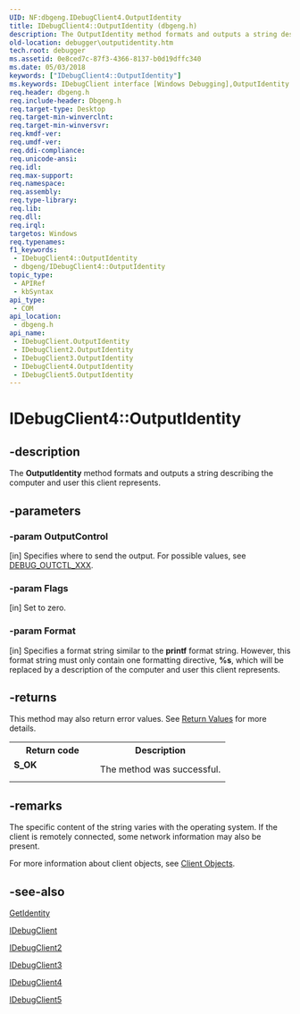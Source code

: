 ```yaml
---
UID: NF:dbgeng.IDebugClient4.OutputIdentity
title: IDebugClient4::OutputIdentity (dbgeng.h)
description: The OutputIdentity method formats and outputs a string describing the computer and user this client represents.
old-location: debugger\outputidentity.htm
tech.root: debugger
ms.assetid: 0e8ced7c-87f3-4366-8137-b0d19dffc340
ms.date: 05/03/2018
keywords: ["IDebugClient4::OutputIdentity"]
ms.keywords: IDebugClient interface [Windows Debugging],OutputIdentity method, IDebugClient2 interface [Windows Debugging],OutputIdentity method, IDebugClient2::OutputIdentity, IDebugClient3 interface [Windows Debugging],OutputIdentity method, IDebugClient3::OutputIdentity, IDebugClient4 interface [Windows Debugging],OutputIdentity method, IDebugClient4.OutputIdentity, IDebugClient4::OutputIdentity, IDebugClient5 interface [Windows Debugging],OutputIdentity method, IDebugClient5::OutputIdentity, IDebugClient::OutputIdentity, IDebugClient_2013e1cd-3c95-4ef7-a53f-004ba30d9ea2.xml, OutputIdentity, OutputIdentity method [Windows Debugging], OutputIdentity method [Windows Debugging],IDebugClient interface, OutputIdentity method [Windows Debugging],IDebugClient2 interface, OutputIdentity method [Windows Debugging],IDebugClient3 interface, OutputIdentity method [Windows Debugging],IDebugClient4 interface, OutputIdentity method [Windows Debugging],IDebugClient5 interface, dbgeng/IDebugClient2::OutputIdentity, dbgeng/IDebugClient3::OutputIdentity, dbgeng/IDebugClient4::OutputIdentity, dbgeng/IDebugClient5::OutputIdentity, dbgeng/IDebugClient::OutputIdentity, debugger.outputidentity
req.header: dbgeng.h
req.include-header: Dbgeng.h
req.target-type: Desktop
req.target-min-winverclnt: 
req.target-min-winversvr: 
req.kmdf-ver: 
req.umdf-ver: 
req.ddi-compliance: 
req.unicode-ansi: 
req.idl: 
req.max-support: 
req.namespace: 
req.assembly: 
req.type-library: 
req.lib: 
req.dll: 
req.irql: 
targetos: Windows
req.typenames: 
f1_keywords:
 - IDebugClient4::OutputIdentity
 - dbgeng/IDebugClient4::OutputIdentity
topic_type:
 - APIRef
 - kbSyntax
api_type:
 - COM
api_location:
 - dbgeng.h
api_name:
 - IDebugClient.OutputIdentity
 - IDebugClient2.OutputIdentity
 - IDebugClient3.OutputIdentity
 - IDebugClient4.OutputIdentity
 - IDebugClient5.OutputIdentity
---
```


# IDebugClient4::OutputIdentity


## -description

The <b>OutputIdentity</b> method formats and outputs a string describing the computer and user this client represents.

## -parameters

### -param OutputControl 

[in]
Specifies where to send the output.  For possible values, see <a href="/windows-hardware/drivers/debugger/debug-outctl-xxx">DEBUG_OUTCTL_XXX</a>.

### -param Flags 

[in]
Set to zero.

### -param Format 

[in]
Specifies a format string similar to the <b>printf</b> format string.  However, this format string must only contain one formatting directive, <b>%s</b>, which will be replaced by a description of the computer and user this client represents.

## -returns

This method may also return error values.  See <a href="/windows-hardware/drivers/debugger/hresult-values">Return Values</a> for more details.

<table>
<tr>
<th>Return code</th>
<th>Description</th>
</tr>
<tr>
<td width="40%">
<dl>
<dt><b>S_OK</b></dt>
</dl>
</td>
<td width="60%">
The method was successful.

</td>
</tr>
</table>

## -remarks

The specific content of the string varies with the operating system.  If the client is remotely connected, some network information may also be present.

For more information about client objects, see <a href="/windows-hardware/drivers/debugger/client-objects">Client Objects</a>.

## -see-also

<a href="/windows-hardware/drivers/ddi/dbgeng/nf-dbgeng-idebugclient5-getidentity">GetIdentity</a>



<a href="/windows-hardware/drivers/ddi/dbgeng/nn-dbgeng-idebugclient">IDebugClient</a>



<a href="/windows-hardware/drivers/ddi/dbgeng/nn-dbgeng-idebugclient2">IDebugClient2</a>



<a href="/windows-hardware/drivers/ddi/dbgeng/nn-dbgeng-idebugclient3">IDebugClient3</a>



<a href="/windows-hardware/drivers/ddi/dbgeng/nn-dbgeng-idebugclient4">IDebugClient4</a>



<a href="/windows-hardware/drivers/ddi/dbgeng/nn-dbgeng-idebugclient5">IDebugClient5</a>